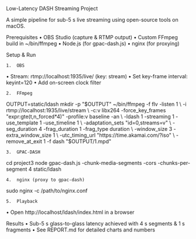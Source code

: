 Low-Latency DASH Streaming Project

A simple pipeline for sub-5 s live streaming using open-source tools on macOS.

Prerequisites
	•	OBS Studio (capture & RTMP output)
	•	Custom FFmpeg build in ~/bin/ffmpeg
	•	Node.js (for gpac-dash.js)
	•	nginx (for proxying)

Setup & Run

	1.	OBS

•	Stream: rtmp://localhost:1935/live/ (key: stream)
•	Set key-frame interval: keyint=120
•	Add on-screen clock filter

	2.	FFmpeg

OUTPUT=static/ldash
mkdir -p "$OUTPUT"
~/bin/ffmpeg -f flv -listen 1 \
  -i rtmp://localhost:1935/live/stream \
  -c:v libx264 -force_key_frames "expr:gte(t,n_forced*4)" -profile:v baseline -an \
  -ldash 1 -streaming 1 -use_template 1 -use_timeline 1 \
  -adaptation_sets "id=0,streams=v" \
  -seg_duration 4 -frag_duration 1 -frag_type duration \
  -window_size 3 -extra_window_size 1 \
  -utc_timing_url "https://time.akamai.com/?iso" \
  -remove_at_exit 1 -f dash "$OUTPUT/1.mpd"


	3.	GPAC-DASH

cd project3
node gpac-dash.js -chunk-media-segments -cors -chunks-per-segment 4 static/ldash


	4.	nginx (proxy to gpac-dash)

sudo nginx -c /path/to/nginx.conf


	5.	Playback

•	Open http://localhost/ldash/index.html in a browser

Results
	•	Sub-5 s glass-to-glass latency achieved with 4 s segments & 1 s fragments
	•	See REPORT.md for detailed charts and numbers